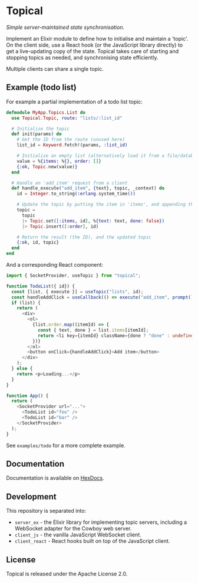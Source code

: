 # Topical

_Simple server-maintained state synchronisation._

Implement an Elixir module to define how to initialise and maintain a 'topic'. On the client side,
use a React hook (or the JavaScript library directly) to get a live-updating copy of the state.
Topical takes care of starting and stopping topics as needed, and synchronising state efficiently.

Multiple clients can share a single topic.

## Example (todo list)

For example a partial implementation of a todo list topic:

```elixir
defmodule MyApp.Topics.List do
  use Topical.Topic, route: "lists/:list_id"

  # Initialise the topic
  def init(params) do
    # Get the ID from the route (unused here)
    list_id = Keyword.fetch!(params, :list_id)

    # Initialise an empty list (alternatively load it from a file/database/service)
    value = %{items: %{}, order: []}
    {:ok, Topic.new(value)}
  end

  # Handle an 'add_item' request from a client
  def handle_execute("add_item", {text}, topic, _context) do
    id = Integer.to_string(:erlang.system_time())

    # Update the topic by putting the item in 'items', and appending the ID to 'order'
    topic =
      topic
      |> Topic.set([:items, id], %{text: text, done: false})
      |> Topic.insert([:order], id)

    # Return the result (the ID), and the updated topic
    {:ok, id, topic}
  end
end
```

And a corresponding React component:

```typescript
import { SocketProvider, useTopic } from "topical";

function TodoList({ id}) {
  const [list, { execute }] = useTopic("lists", id);
  const handleAddClick = useCallback(() => execute("add_item", prompt()), [execute]);
  if (list) {
    return (
      <div>
        <ol>
          {list.order.map((itemId) => {
            const { text, done } = list.items[itemId];
            return <li key={itemId} className={done ? "done" : undefined}>{text}</li>;
          })}
        </ol>
        <button onClick={handleAddClick}>Add item</button>
      </div>
    );
  } else {
    return <p>Loading...</p>
  }
}

function App() {
  return (
    <SocketProvider url="...">
      <TodoList id="foo" />
      <TodoList id="bar" />
    </SocketProvider>
  );
}
```

See `examples/todo` for a more complete example.

## Documentation

Documentation is available on [HexDocs](https://hexdocs.pm/topical/).

## Development

This repository is separated into:

  - `server_ex` - the Elixir library for implementing topic servers, including a WebSocket adapter for the Cowboy web server.
  - `client_js` - the vanilla JavaScript WebSocket client.
  - `client_react` - React hooks built on top of the JavaScript client.

## License

Topical is released under the Apache License 2.0.
